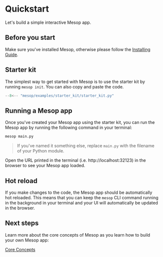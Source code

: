# Quickstart

Let's build a simple interactive Mesop app.

## Before you start

Make sure you've installed Mesop, otherwise please follow the [Installing Guide](./installing.md).

## Starter kit

The simplest way to get started with Mesop is to use the starter kit by running `mesop init`. You can also copy and paste the code.

```python
--8<-- "mesop/examples/starter_kit/starter_kit.py"
```

## Running a Mesop app

Once you've created your Mesop app using the starter kit, you can run the Mesop app by running the following command in your terminal:

```sh
mesop main.py
```

> If you've named it something else, replace `main.py` with the filename of your Python module.

Open the URL printed in the terminal (i.e. http://localhost:32123) in the browser to see your Mesop app loaded.

## Hot reload

If you make changes to the code, the Mesop app should be automatically hot reloaded. This means that you can keep the `mesop` CLI command running in the background in your terminal and your UI will automatically be updated in the browser.

## Next steps

Learn more about the core concepts of Mesop as you learn how to build your own Mesop app:

<a href="../core-concepts" class="next-step">
    Core Concepts
</a>
